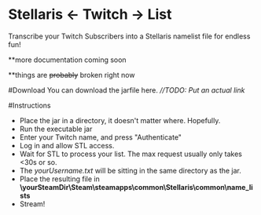 # Stellaris <- Twitch -> List

Transcribe your Twitch Subscribers into a Stellaris namelist file for endless fun!

**more documentation coming soon

**things are ~~probably~~ broken right now

#Download
You can download the jarfile here. *//TODO: Put an actual link*

#Instructions
* Place the jar in a directory, it doesn't matter where. Hopefully.
* Run the executable jar
* Enter your Twitch name, and press "Authenticate"
* Log in and allow STL access.
* Wait for STL to process your list. The max request usually only takes <30s or so.
* The *yourUsername.txt* will be sitting in the same directory as the jar.
* Place the resulting file in **\yourSteamDir\Steam\steamapps\common\Stellaris\common\name_lists**
* Stream!


